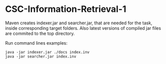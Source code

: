 CSC-Information-Retrieval-1
===========================
Maven creates indexer.jar and searcher.jar, that are needed for the task, inside corresponding target folders.
Also latest versions of compiled jar files are commited to the top directory.

Run command lines examples:
```
java -jar indexer.jar ./docs index.inv
java -jar searcher.jar index.inv
```
